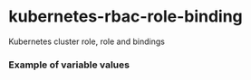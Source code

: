 # kubernetes-rbac-role-binding
Kubernetes cluster role, role and bindings

### Example of variable values
